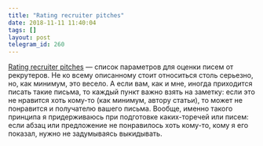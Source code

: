 ```yaml
---
title: "Rating recruiter pitches"
date: 2018-11-11 11:40:04
tags: []
layout: post
telegram_id: 260
---
```


[Rating recruiter pitches](https://glebbahmutov.com/blog/rating-recruiter-pitches/) — список параметров для оценки писем от рекрутеров. Не ко всему описанному стоит относиться столь серьезно, но, как минимум, это весело. А если вам, как и мне, иногда приходится писать такие письма, то каждый пункт важно взять на заметку: если это не нравится хоть кому-то (как минимум, автору статьи), то может не понравится и получателю вашего письма. Вообще, именно такого принципа я придерживаюсь при подготовке каких-торечей или писем: если абзац или предложение не понравилось хоть кому-то, кому я его показал, нужно не задумываясь выкидывать.
